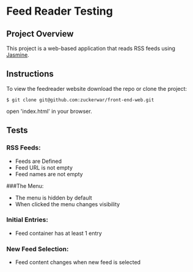 
# Feed Reader Testing
## Project Overview

This project is a web-based application that reads RSS feeds using [Jasmine](https://jasmine.github.io/).


## Instructions
To view the feedreader website download the repo or clone the project:

```
$ git clone git@github.com:zuckerwar/front-end-web.git
```

open 'index.html' in your browser.


## Tests
### RSS Feeds:
- Feeds are Defined
- Feed URL is not empty
- Feed names are not empty

###The Menu:
- The menu is hidden by default
- When clicked the menu changes visibility

### Initial Entries:
- Feed container has at least 1 entry

### New Feed Selection:
- Feed content changes when new feed is selected
